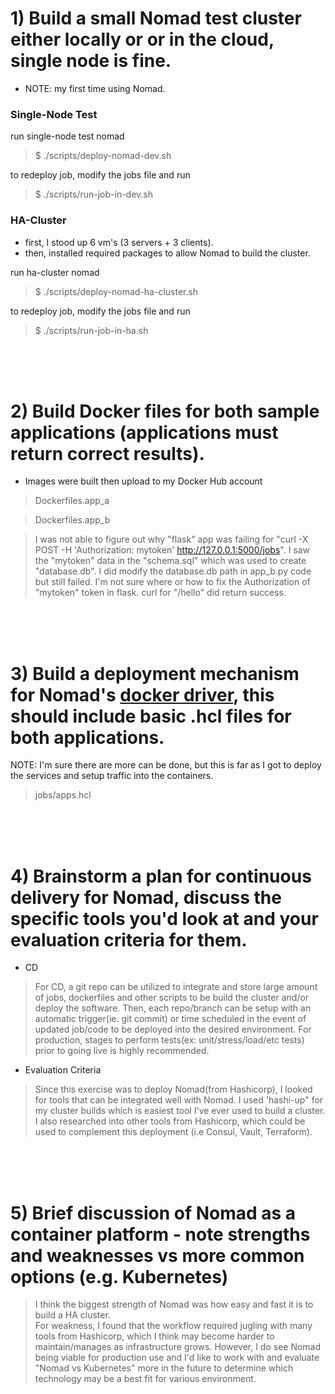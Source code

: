 
# 1) Build a small Nomad test cluster either locally or or in the cloud, single node is fine.

- NOTE: my first time using Nomad. 

### Single-Node Test

run single-node test nomad

>$ ./scripts/deploy-nomad-dev.sh 
 
to redeploy job, modify the jobs file and run

>$ ./scripts/run-job-in-dev.sh


### HA-Cluster

 - first, I stood up 6 vm's (3 servers + 3 clients). 
 - then, installed required packages to allow Nomad to build the cluster.

run ha-cluster nomad

>$ ./scripts/deploy-nomad-ha-cluster.sh 

to redeploy job, modify the jobs file and run

>$ ./scripts/run-job-in-ha.sh

<br>
<br>
<br>

# 2) Build Docker files for both sample applications (applications must return correct results).

- Images were built then upload to my Docker Hub account

> Dockerfiles.app_a

> Dockerfiles.app_b

> I was not able to figure out why "flask" app was failing for "curl -X POST -H 'Authorization: mytoken' http://127.0.0.1:5000/jobs".
> I saw the "mytoken" data in the "schema.sql" which was used to create "database.db".
> I did modify the database.db path in app_b.py code but still failed.
> I'm not sure where or how to fix the Authorization of "mytoken" token in flask.
> curl for "/hello" did return success.

<br>
<br>
<br>

# 3) Build a deployment mechanism for Nomad's [docker driver](https://www.nomadproject.io/docs/drivers/docker), this should include basic .hcl files for both applications.

NOTE: I'm sure there are more can be done, but this is far as I got to deploy the services and setup traffic into the containers. 

> jobs/apps.hcl

<br>
<br>
<br>

# 4) Brainstorm a plan for continuous delivery for Nomad, discuss the specific tools you'd look at and your evaluation criteria for them.

  - CD
> For CD, a git repo can be utilized to integrate and store large amount of jobs, dockerfiles and other scripts to be build the cluster and/or deploy the software.
> Then, each repo/branch can be setup with an automatic trigger(ie. git commit) or time scheduled in the event of updated job/code to be deployed into the desired environment.
> For production, stages to perform tests(ex: unit/stress/load/etc tests) prior to going live is highly recommended.

  - Evaluation Criteria
> Since this exercise was to deploy Nomad(from Hashicorp), I looked for tools that can be integrated well with Nomad.
> I used 'hashi-up" for my cluster builds which is easiest tool I've ever used to build a cluster. 
> I also researched into other tools from Hashicorp, which could be used to complement this deployment (i.e  Consul, Vault, Terraform). 

<br>
<br>
<br>



# 5) Brief discussion of Nomad as a container platform - note strengths and weaknesses vs more common options (e.g. Kubernetes)

> I think the biggest strength of Nomad was how easy and fast it is to build a HA cluster.  
> For weakness, I found that the workflow required jugling with many tools from Hashicorp, which I think may become harder to maintain/manages as infrastructure grows.
> However, I do see Nomad being viable for production use and I'd like to work with and evaluate "Nomad vs Kubernetes" more in the future to determine which technology may be a best fit for various environment.


<br>
<br>
<br>

